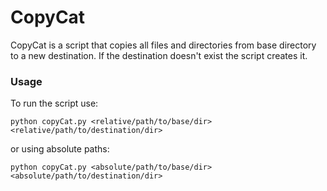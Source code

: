 # CopyCat
CopyCat is a script that copies all files and directories from base directory to a new destination. If the destination doesn't exist the script creates it.

### Usage
To run the script use:
```
python copyCat.py <relative/path/to/base/dir> <relative/path/to/destination/dir>
```
or using absolute paths:
```
python copyCat.py <absolute/path/to/base/dir> <absolute/path/to/destination/dir>
```
